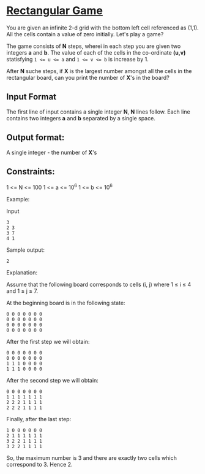 #  [Rectangular Game](https://www.hackerrank.com/challenges/rectangular-game/problem)

You are given an infinite 2-d grid with the bottom left cell referenced as (1,1). All the cells contain a value of zero initially. Let's play a game?

The game consists of **N** steps, wherei in each step you are given two integers **a** and **b**.
The value of each of the cells in the co-ordinate __(u,v)__ statisfying `1 <= u <= a` and
`1 <= v <= b` is increase by 1.

After **N** suche steps, if **X** is the largest number amongst all the cells in the rectangular
board, can you print the number of **X**'s in the board?

## Input Format

The first line of input contains a single integer **N**, **N** lines follow.
Each line contains two integers __a__ and __b__ separated by a single space.

## Output format:

A single integer - the number of **X**'s

## Constraints:

1 <= N <= 100
1 <= a <= 10<sup>6</sup>
1 <= b <= 10<sup>6</sup>

Example:

Input
```
3
2 3
3 7
4 1
```

Sample output:

```
2
```

Explanation:

Assume that the following board corresponds to cells (i, j) where 1 ≤ i ≤ 4 and 1 ≤ j ≤ 7.

At the beginning board is in the following state:

```
0 0 0 0 0 0 0
0 0 0 0 0 0 0
0 0 0 0 0 0 0
0 0 0 0 0 0 0 
```
After the first step we will obtain:

```
0 0 0 0 0 0 0
0 0 0 0 0 0 0
1 1 1 0 0 0 0
1 1 1 0 0 0 0 
```
After the second step we will obtain:

```
0 0 0 0 0 0 0
1 1 1 1 1 1 1
2 2 2 1 1 1 1
2 2 2 1 1 1 1 
```
Finally, after the last step:
```
1 0 0 0 0 0 0
2 1 1 1 1 1 1
3 2 2 1 1 1 1
3 2 2 1 1 1 1 
```

So, the maximum number is 3 and there are exactly two cells which correspond to 3. Hence 2.
